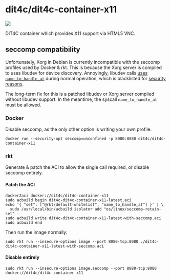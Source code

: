 # dit4c/dit4c-container-x11

[![](https://images.microbadger.com/badges/version/dit4c/dit4c-container-x11.svg)](https://microbadger.com/images/dit4c/dit4c-container-x11)

DIT4C container which provides X11 support via HTML5 VNC.

## seccomp compatibility

Unfortunately, Xorg in Debian is currently incompatible with the seccomp profiles used by Docker & rkt. This is because the Xorg server is compiled to uses libudev for device discovery. Annoyingly, libudev calls [uses `name_to_handle_at`](https://github.com/systemd/systemd/blob/master/src/libudev/libudev-monitor.c#L121) during normal operation, which is blacklisted for [security reasons](https://bugs.launchpad.net/ubuntu/+source/ubuntu-core-security/+bug/1448873/comments/1).

The long-term fix for this is a patched libudev or Xorg server compiled without libudev support. In the meantime, the syscall `name_to_handle_at` must be allowed.

### Docker

Disable seccomp, as the only other option is writing your own profile.

```
docker run --security-opt seccomp=unconfined -p 8080:8080 dit4c/dit4c-container-x11
```

### rkt

Generate & patch the ACI to allow the single call required, or disable seccomp entirely.

#### Patch the ACI

```
docker2aci docker://dit4c/dit4c-container-x11
sudo acbuild begin dit4c-dit4c-container-x11-latest.aci
echo '{ "set": ["@rkt/default-whitelist", "name_to_handle_at"] }' | \
  sudo /usr/local/bin/acbuild isolator add "os/linux/seccomp-retain-set" -
sudo acbuild write dit4c-dit4c-container-x11-latest-with-seccomp.aci
sudo acbuild end
```

Then run the image normally:

```
sudo rkt run --insecure-options image --port 8080-tcp:8080 ./dit4c-dit4c-container-x11-latest-with-seccomp.aci
```

#### Disable entirely

```
sudo rkt run --insecure-options image,seccomp --port 8080-tcp:8080 docker://dit4c/dit4c-container-x11
```

